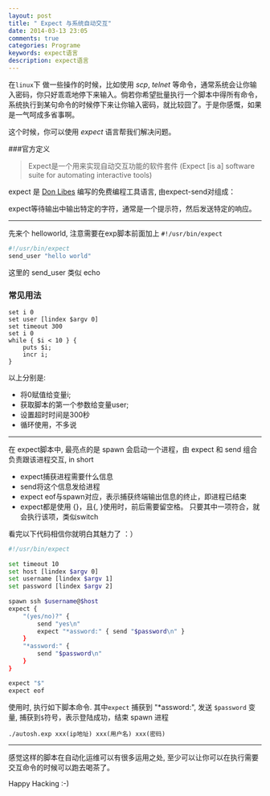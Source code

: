 ```yaml
---
layout: post
title: " Expect 与系统自动交互"
date: 2014-03-13 23:05
comments: true
categories: Programe
keywords: expect语言
description: expect语言
---
```


在`linux`下 做一些操作的时候，比如使用 *scp*, *telnet* 等命令，通常系统会让你输入密码，你只好乖乖地停下来输入。倘若你希望批量执行一个脚本中得所有命令，系统执行到某句命令的时候停下来让你输入密码，就比较囧了。于是你感慨，如果是一气呵成多省事啊。

这个时候，你可以使用 *expect* 语言帮我们解决问题。

###官方定义
> Expect是一个用来实现自动交互功能的软件套件 (Expect [is a] software suite for automating interactive tools)

expect 是 [Don Libes](http://en.wikipedia.org/wiki/Don_Libes) 编写的免费编程工具语言, 由expect-send对组成：

expect等待输出中输出特定的字符，通常是一个提示符，然后发送特定的响应。

-------------------------------------------------

先来个 helloworld, 注意需要在exp脚本前面加上 `#!/usr/bin/expect`

```sh
#!/usr/bin/expect
send_user "hello world"
```

这里的 send_user 类似 echo 

### 常见用法

```
set i 0    
set user [lindex $argv 0]
set timeout 300
set i 0
while { $i < 10 } {
    puts $i;
    incr i;
}
```

以上分别是:

+ 将0赋值给变量i;
+ 获取脚本的第一个参数给变量user;
+ 设置超时时间是300秒
+ 循环使用，不多说

-------------------------

在 expect脚本中, 最亮点的是 spawn 会启动一个进程，由 expect 和 send 组合负责跟该进程交互, in short 

+ expect捕获进程需要什么信息
+ send将这个信息发给进程
+ expect eof与spawn对应，表示捕获终端输出信息的终止，即进程已结束
+ expect都是使用 {}，且{, }使用时，前后需要留空格。 只要其中一项符合，就会执行该项，类似switch

看完以下代码相信你就明白其魅力了 ：）

```sh
#!/usr/bin/expect
  
set timeout 10
set host [lindex $argv 0]
set username [lindex $argv 1]
set password [lindex $argv 2]
 
spawn ssh $username@$host
expect {
    "(yes/no)?" {
        send "yes\n"
        expect "*assword:" { send "$password\n" }
    }
    "*assword:" {
        send "$password\n"
    }
}

expect "$"
expect eof
```

使用时, 执行如下脚本命令.  其中`expect` 捕获到 "*assword:", 发送 `$password` 变量,  捕获到`$`符号，表示登陆成功，结束 spawn 进程

```
./autosh.exp xxx(ip地址) xxx(用户名) xxx(密码)
```

-----------------------------
感觉这样的脚本在自动化运维可以有很多运用之处, 至少可以让你可以在执行需要交互命令的时候可以跑去喝茶了。

Happy Hacking :-)


